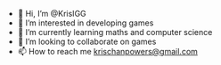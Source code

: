- 👋 Hi, I’m @KrisIGG
- 👀 I’m interested in developing games
- 🌱 I’m currently learning maths and computer science
- 💞️ I’m looking to collaborate on games
- 📫 How to reach me krischanpowers@gmail.com

<!---
KrisIGG/KrisIGG is a ✨ special ✨ repository because its `README.md` (this file) appears on your GitHub profile.
You can click the Preview link to take a look at your changes.
--->
